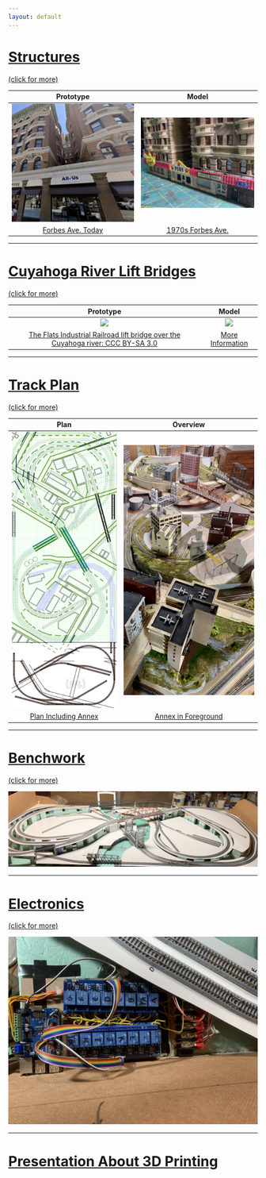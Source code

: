 ```yaml
---
layout: default
---
```


# [Structures](structures/structures.md) 
[(click for more)](structures/structures.md)

Prototype                           |   Model                   
:----------------------------------:|:----------------------------------:
![](structures/buildingForbes/prototypeFrontElevation.png)  | ![](structures/buildingForbes/model.png) |
[Forbes Ave. Today]([structures/building21Augsburger/building21Augsburger.md](structures/buildingForbes/buildingForbes.md)) | [1970s Forbes Ave.](structures/buildingForbes/buildingForbes.md)

<hr>

# [Cuyahoga River Lift Bridges](./liftbridges/liftbridges.md) 
[(click for more)](./liftbridges/liftbridges.md)

Prototype                           |   Model                   
:----------------------------------:|:----------------------------------:
![](https://upload.wikimedia.org/wikipedia/commons/thumb/3/36/Flats_Industrial_Railroad.jpg/2560px-Flats_Industrial_Railroad.jpg)  | ![](liftbridges/LiftbridgeModern00.png) | 
[The Flats Industrial Railroad lift bridge over the Cuyahoga river: CCC BY-SA 3.0](https://commons.wikimedia.org/wiki/User:Mr.Z-man) | [More Information](./liftbridges/liftbridges.md)

<hr>

# [Track Plan](trackPlan/trackPlan.md) 
[(click for more)](trackPlan/trackPlan.md)

Plan                                |   Overview                   
:----------------------------------:|:----------------------------------:
![](trackPlan/bothParts.png)  | ![](trackPlan/overview0.png) | 
[Plan Including Annex](trackPlan/trackPlan.md) | [Annex in Foreground](trackPlan/trackPlan.md)

<hr>

# [Benchwork](benchwork/benchwork.md)
[(click for more)](benchwork/benchwork.md)

![Benchwork](benchwork/IMG_0105.png)

<hr>

# [Electronics](controls/controls.md)
[(click for more)](controls/controls.md)

![Controls](controls/IMG_0130.jpg)

<hr>

# [Presentation About 3D Printing](3DPrintingForModelRailroading.key.pdf)

